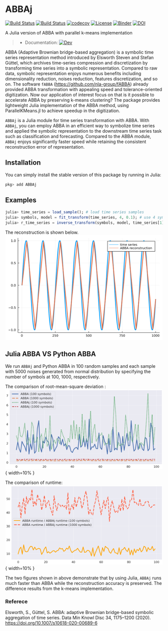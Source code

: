 # ABBAj

[![Build Status](https://app.travis-ci.com/nla-group/ABBAj.jl.svg?branch=master)](https://app.travis-ci.com/github/nla-group/ABBAj.jl)
[![Build Status](https://github.com/nla-group/ABBAj.jl/actions/workflows/ci.yml/badge.svg)](https://github.com/nla-group/ABBAj.jl/actions)
[![codecov](https://codecov.io/gh/nla-group/ABBAj.jl/branch/master/graph/badge.svg?token=19A3126WBX)](https://codecov.io/gh/nla-group/ABBAj.jl)
[![License](https://img.shields.io/badge/License-BSD%203--Clause-blue.svg)](https://opensource.org/licenses/BSD-3-Clause)
[![Binder](https://mybinder.org/badge_logo.svg)](https://mybinder.org/v2/gh/nla-group/jlABBA/HEAD)
[![DOI](https://zenodo.org/badge/DOI/10.5281/zenodo.6286546.svg)](https://doi.org/10.5281/zenodo.6286546)

A Julia version of ABBA with parallel k-means implementation 
> + Documentation: [![Dev](https://img.shields.io/badge/docs-latest-blue.svg)](https://nla-group.github.io/ABBAj.jl/dev/)

ABBA (Adaptive Brownian bridge-based aggregation) is a symbolic time series representation method introduced by Elsworth Steven and Stefan Güttel, which archives time-series compression and discretization by transforming time series into a symbolic representation. Compared to raw data, symbolic representation enjoys numerous benefits including dimensionality reduction, noises reduction, features discretization, and so on. The software `fABBA` (https://github.com/nla-group/fABBA) already provided ABBA transformation with appealing speed and tolerance-oriented digitization. Now our application of interest focus on that is it possible to accelerate ABBA by preserving k-means clustering? The package provides lightweight Julia implementation of the ABBA method, using ParallelKMeans.jl to achieve speedup in the digitization. 

`ABBAj` is a Julia module for time series transformation with ABBA. With `ABBAj`, you can employ ABBA in an efficient way to symbolize time series and applied the symbolic representation to the downstream time series task such as classification and forecasting. Compared to the ABBA module, `ABBAj` enjoys significantly faster speed while retaining the consistent reconstruction error of representation.  


## Installation
You can simply install the stable version of this package by running in Julia:

```julia
pkg> add ABBAj
```


## Examples

```julia
julia> time_series = load_sample(); # load time series samples 
julia> symbols, model = fit_transform(time_series, 4, 0.1); # use 4 symbols with compressed tolerance of 0.1
julia> r_time_series = inverse_transform(symbols, model, time_series[1]); # inverse transform time series
```

The reconstruction is shown below.
![Reconstruction](docs/src/demo.png)

## Julia ABBA VS Python ABBA
We run `ABBAj` and Python ABBA in 100 random samples and each sample with 5000 noises generated from normal distribution by specifying the number of symbols at 100, 1000, respectively. 

The comparison of root-mean-square deviation :
![RMSE](docs/src/MSE.png){ width=10% }

The comparison of runtime:
![Runtime](docs/src/RUNTIME.png){ width=10% }

The two figures shown in above demonstrate that by using Julia, `ABBAj` runs much faster than ABBA while the reconstruction accuracy is preserved. The difference results from the k-means implementation.




### Referece
Elsworth, S., Güttel, S. ABBA: adaptive Brownian bridge-based symbolic aggregation of time series. Data Min Knowl Disc 34, 1175–1200 (2020). https://doi.org/10.1007/s10618-020-00689-6
